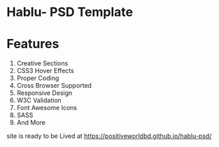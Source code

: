 # Hablu- PSD Template

# Features
1. Creative Sections
2. CSS3 Hover Effects
3. Proper Coding
4. Cross Browser Supported
5. Responsive Design
6. W3C Validation
7. Font Awesome Icons
8. SASS
9. And More


site is ready to be Lived at https://positiveworldbd.github.io/hablu-psd/
